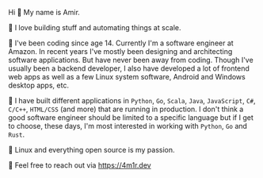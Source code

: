 Hi :wave: My name is Amir.

🔨 I love building stuff and automating things at scale.

:floppy_disk: I've been coding since age 14. Currently I'm a software engineer at Amazon. In recent years I've mostly been designing and architecting software applications. But have never been away from coding. Though I've usually been a backend developer, I also have developed a lot of frontend web apps as well as a few Linux system software, Android and Windows desktop apps, etc.

🧰 I have built different applications in `Python`, `Go`, `Scala`, `Java`, `JavaScript`, `C#`, `C/C++`, `HTML/CSS` (and more) that are running in production. I don't think a good software engineer should be limited to a specific language but if I get to choose, these days, I'm most interested in working with `Python`, `Go` and `Rust`.

:penguin: Linux and everything open source is my passion.

:speech_balloon: Feel free to reach out via https://4m1r.dev

